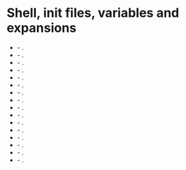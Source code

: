 # Shell, init files, variables and expansions
- []() - .<br/>
- []() - .<br/>
- []() - .<br/>
- []() - .<br/>
- []() - .<br/>
- []() - .<br/>
- []() - .<br/>
- []() - .<br/>
- []() - .<br/>
- []() - .<br/>
- []() - .<br/>
- []() - .<br/>
- []() - .<br/>
- []() - .<br/>
- []() - .<br/>
- []() - .<br/>

